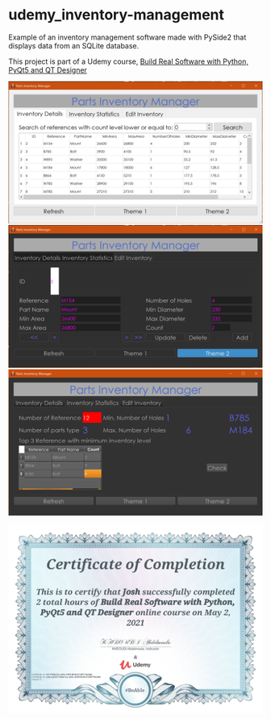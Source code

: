 # udemy_inventory-management
Example of an inventory management software made with PySide2 that displays data from an SQLite database. 

This project is part of a Udemy course, [Build Real Software with Python, PyQt5 and QT Designer](https://www.udemy.com/course/python-pyqt5/)

![](images/inventory_manager1.PNG)
![](images/inventory_manager2.PNG)
![](images/inventory_manager3.PNG)

![](images/udemy_certificate_completion_pyqt.jpg)